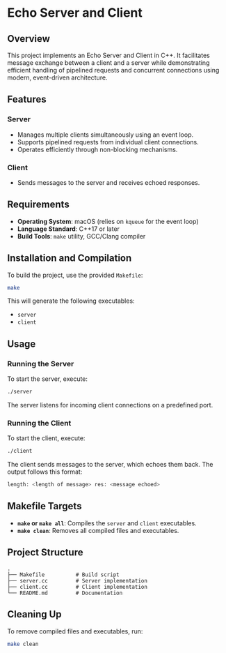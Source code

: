 # Echo Server and Client

## Overview
This project implements an Echo Server and Client in C++. It facilitates message exchange between a client and a server while demonstrating efficient handling of pipelined requests and concurrent connections using modern, event-driven architecture.

## Features

### Server
- Manages multiple clients simultaneously using an event loop.
- Supports pipelined requests from individual client connections.
- Operates efficiently through non-blocking mechanisms.

### Client
- Sends messages to the server and receives echoed responses.

## Requirements
- **Operating System**: macOS (relies on `kqueue` for the event loop)
- **Language Standard**: C++17 or later
- **Build Tools**: `make` utility, GCC/Clang compiler

## Installation and Compilation

To build the project, use the provided `Makefile`:
```bash
make
```
This will generate the following executables:
- `server`
- `client`

## Usage

### Running the Server
To start the server, execute:
```bash
./server
```
The server listens for incoming client connections on a predefined port.

### Running the Client
To start the client, execute:
```bash
./client
```
The client sends messages to the server, which echoes them back. The output follows this format:
```bash
length: <length of message> res: <message echoed>
```

## Makefile Targets
- **`make` or `make all`**: Compiles the `server` and `client` executables.
- **`make clean`**: Removes all compiled files and executables.

## Project Structure
```
.
├── Makefile          # Build script
├── server.cc         # Server implementation
├── client.cc         # Client implementation
└── README.md         # Documentation
```

## Cleaning Up
To remove compiled files and executables, run:
```bash
make clean
```
